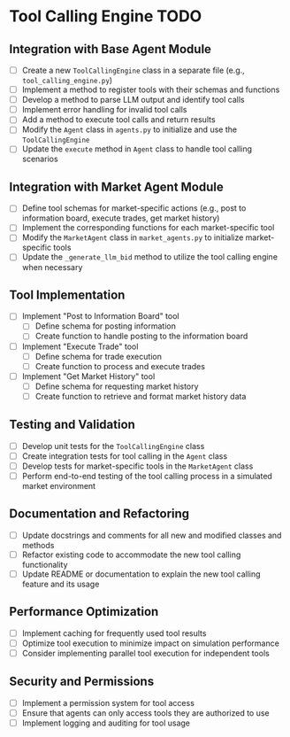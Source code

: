 # Tool Calling Engine TODO

## Integration with Base Agent Module
- [ ] Create a new `ToolCallingEngine` class in a separate file (e.g., `tool_calling_engine.py`)
- [ ] Implement a method to register tools with their schemas and functions
- [ ] Develop a method to parse LLM output and identify tool calls
- [ ] Implement error handling for invalid tool calls
- [ ] Add a method to execute tool calls and return results
- [ ] Modify the `Agent` class in `agents.py` to initialize and use the `ToolCallingEngine`
- [ ] Update the `execute` method in `Agent` class to handle tool calling scenarios

## Integration with Market Agent Module
- [ ] Define tool schemas for market-specific actions (e.g., post to information board, execute trades, get market history)
- [ ] Implement the corresponding functions for each market-specific tool
- [ ] Modify the `MarketAgent` class in `market_agents.py` to initialize market-specific tools
- [ ] Update the `_generate_llm_bid` method to utilize the tool calling engine when necessary

## Tool Implementation
- [ ] Implement "Post to Information Board" tool
  - [ ] Define schema for posting information
  - [ ] Create function to handle posting to the information board
- [ ] Implement "Execute Trade" tool
  - [ ] Define schema for trade execution
  - [ ] Create function to process and execute trades
- [ ] Implement "Get Market History" tool
  - [ ] Define schema for requesting market history
  - [ ] Create function to retrieve and format market history data

## Testing and Validation
- [ ] Develop unit tests for the `ToolCallingEngine` class
- [ ] Create integration tests for tool calling in the `Agent` class
- [ ] Develop tests for market-specific tools in the `MarketAgent` class
- [ ] Perform end-to-end testing of the tool calling process in a simulated market environment

## Documentation and Refactoring
- [ ] Update docstrings and comments for all new and modified classes and methods
- [ ] Refactor existing code to accommodate the new tool calling functionality
- [ ] Update README or documentation to explain the new tool calling feature and its usage

## Performance Optimization
- [ ] Implement caching for frequently used tool results
- [ ] Optimize tool execution to minimize impact on simulation performance
- [ ] Consider implementing parallel tool execution for independent tools

## Security and Permissions
- [ ] Implement a permission system for tool access
- [ ] Ensure that agents can only access tools they are authorized to use
- [ ] Implement logging and auditing for tool usage
